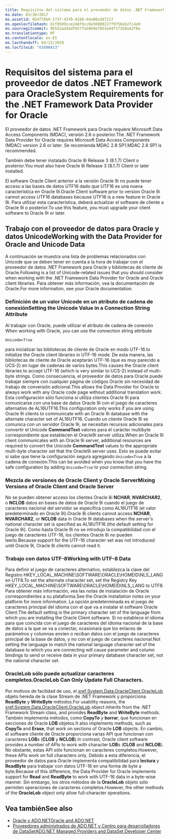 ```yaml
---
title: Requisitos del sistema para el proveedor de datos .NET Framework para Oracle
ms.date: 03/30/2017
ms.assetid: 054f76b9-1737-43f0-8160-84a00a387217
ms.openlocfilehash: 61f8509cce248f6cc0a56900227f9758eb27c4e0
ms.sourcegitcommit: 9b552addadfb57fab0b9e7852ed4f1f1b8a42f8e
ms.translationtype: MT
ms.contentlocale: es-ES
ms.lasthandoff: 04/23/2019
ms.locfileid: "61698413"
---
```

# <a name="system-requirements-for-the-net-framework-data-provider-for-oracle"></a><span data-ttu-id="db6a9-102">Requisitos del sistema para el proveedor de datos .NET Framework para Oracle</span><span class="sxs-lookup"><span data-stu-id="db6a9-102">System Requirements for the .NET Framework Data Provider for Oracle</span></span>
<span data-ttu-id="db6a9-103">El proveedor de datos .NET Framework para Oracle requiere Microsoft Data Access Components (MDAC), versión 2.6 o posterior.</span><span class="sxs-lookup"><span data-stu-id="db6a9-103">The .NET Framework Data Provider for Oracle requires Microsoft Data Access Components (MDAC) version 2.6 or later.</span></span> <span data-ttu-id="db6a9-104">Se recomienda MDAC 2.8 SP1.</span><span class="sxs-lookup"><span data-stu-id="db6a9-104">MDAC 2.8 SP1 is recommended.</span></span>  
  
 <span data-ttu-id="db6a9-105">También debe tener instalado Oracle 8i Release 3 (8.1.7) Client o posterior.</span><span class="sxs-lookup"><span data-stu-id="db6a9-105">You must also have Oracle 8i Release 3 (8.1.7) Client or later installed.</span></span>  
  
 <span data-ttu-id="db6a9-106">El software Oracle Client anterior a la versión Oracle 9i no puede tener acceso a las bases de datos UTF16 dado que UTF16 es una nueva característica en Oracle 9i.</span><span class="sxs-lookup"><span data-stu-id="db6a9-106">Oracle Client software prior to version Oracle 9i cannot access UTF16 databases because UTF16 is a new feature in Oracle 9i.</span></span> <span data-ttu-id="db6a9-107">Para utilizar esta característica, deberá actualizar el software de cliente a Oracle 9i o posterior.</span><span class="sxs-lookup"><span data-stu-id="db6a9-107">To use this feature, you must upgrade your client software to Oracle 9i or later.</span></span>  
  
## <a name="working-with-the-data-provider-for-oracle-and-unicode-data"></a><span data-ttu-id="db6a9-108">Trabajo con el proveedor de datos para Oracle y datos Unicode</span><span class="sxs-lookup"><span data-stu-id="db6a9-108">Working with the Data Provider for Oracle and Unicode Data</span></span>  
 <span data-ttu-id="db6a9-109">A continuación se muestra una lista de problemas relacionados con Unicode que se deben tener en cuenta a la hora de trabajar con el proveedor de datos .NET Framework para Oracle y bibliotecas de cliente de Oracle.</span><span class="sxs-lookup"><span data-stu-id="db6a9-109">Following is a list of Unicode-related issues that you should consider when working with the .NET Framework Data Provider for Oracle and Oracle client libraries.</span></span> <span data-ttu-id="db6a9-110">Para obtener más información, vea la documentación de Oracle.</span><span class="sxs-lookup"><span data-stu-id="db6a9-110">For more information, see your Oracle documentation.</span></span>  
  
### <a name="setting-the-unicode-value-in-a-connection-string-attribute"></a><span data-ttu-id="db6a9-111">Definición de un valor Unicode en un atributo de cadena de conexión</span><span class="sxs-lookup"><span data-stu-id="db6a9-111">Setting the Unicode Value in a Connection String Attribute</span></span>  
 <span data-ttu-id="db6a9-112">Al trabajar con Oracle, puede utilizar el atributo de cadena de conexión </span><span class="sxs-lookup"><span data-stu-id="db6a9-112">When working with Oracle, you can use the connection string attribute</span></span>  
  
```  
Unicode=True   
```  
  
 <span data-ttu-id="db6a9-113">para inicializar las bibliotecas de cliente de Oracle en modo UTF-16.</span><span class="sxs-lookup"><span data-stu-id="db6a9-113">to initialize the Oracle client libraries in UTF-16 mode.</span></span> <span data-ttu-id="db6a9-114">De esta manera, las bibliotecas de cliente de Oracle aceptarán UTF-16 (que es muy parecido a UCS-2) en lugar de cadenas de varios bytes.</span><span class="sxs-lookup"><span data-stu-id="db6a9-114">This causes the Oracle client libraries to accept UTF-16 (which is very similar to UCS-2) instead of multi-byte strings.</span></span> <span data-ttu-id="db6a9-115">Como consecuencia, el proveedor de datos para Oracle puede trabajar siempre con cualquier página de códigos Oracle sin necesidad de trabajo de conversión adicional.</span><span class="sxs-lookup"><span data-stu-id="db6a9-115">This allows the Data Provider for Oracle to always work with any Oracle code page without additional translation work.</span></span> <span data-ttu-id="db6a9-116">Esta configuración sólo funciona si utiliza clientes Oracle 9i para comunicarse con una base de datos Oracle 9i con el juego de caracteres alternativo de AL16UTF16.</span><span class="sxs-lookup"><span data-stu-id="db6a9-116">This configuration only works if you are using Oracle 9i clients to communicate with an Oracle 9i database with the alternate character set of AL16UTF16.</span></span> <span data-ttu-id="db6a9-117">Cuando un cliente Oracle 9i se comunica con un servidor Oracle 9i, se necesitan recursos adicionales para convertir el Unicode **CommandText** valores para el carácter multibyte correspondiente que establecen el Oracle9i server utiliza.</span><span class="sxs-lookup"><span data-stu-id="db6a9-117">When an Oracle 9i client communicates with an Oracle 9i server, additional resources are required to convert the Unicode **CommandText** values to the appropriate multi-byte character set that the Oracle9i server uses.</span></span> <span data-ttu-id="db6a9-118">Esto se puede evitar si sabe que tiene la configuración segura agregando `Unicode=True` a la cadena de conexión.</span><span class="sxs-lookup"><span data-stu-id="db6a9-118">This can be avoided when you know that you have the safe configuration by adding `Unicode=True` to your connection string.</span></span>  
  
### <a name="mixing-versions-of-oracle-client-and-oracle-server"></a><span data-ttu-id="db6a9-119">Mezcla de versiones de Oracle Client y Oracle Server</span><span class="sxs-lookup"><span data-stu-id="db6a9-119">Mixing Versions of Oracle Client and Oracle Server</span></span>  
 <span data-ttu-id="db6a9-120">No se pueden obtener acceso los clientes Oracle 8i **NCHAR**, **NVARCHAR2**, o **NCLOB** datos en bases de datos de Oracle 9i cuando el juego de caracteres nacional del servidor se especifica como AL16UTF16 (el valor predeterminado en Oracle 9i).</span><span class="sxs-lookup"><span data-stu-id="db6a9-120">Oracle 8i clients cannot access **NCHAR**, **NVARCHAR2**, or **NCLOB** data in Oracle 9i databases when the server's national character set is specified as AL16UTF16 (the default setting for Oracle 9i).</span></span> <span data-ttu-id="db6a9-121">Como hasta Oracle 9i no se introdujo la compatibilidad con el juego de caracteres UTF-16, los clientes Oracle 8i no pueden leerlo.</span><span class="sxs-lookup"><span data-stu-id="db6a9-121">Because support for the UTF-16 character set was not introduced until Oracle 9i, Oracle 8i clients cannot read it.</span></span>  
  
### <a name="working-with-utf-8-data"></a><span data-ttu-id="db6a9-122">Trabajo con datos UTF-8</span><span class="sxs-lookup"><span data-stu-id="db6a9-122">Working with UTF-8 Data</span></span>  
 <span data-ttu-id="db6a9-123">Para definir el juego de caracteres alternativo, establezca la clave del Registro HKEY_LOCAL_MACHINE\SOFTWARE\ORACLE\HOMEID\NLS_LANG en UTF8.</span><span class="sxs-lookup"><span data-stu-id="db6a9-123">To set the alternate character set, set the Registry Key HKEY_LOCAL_MACHINE\SOFTWARE\ORACLE\HOMEID\NLS_LANG to UTF8.</span></span> <span data-ttu-id="db6a9-124">Para obtener más información, vea las notas de instalación de Oracle correspondientes a su plataforma.</span><span class="sxs-lookup"><span data-stu-id="db6a9-124">See the Oracle Installation notes on your platform for more information.</span></span> <span data-ttu-id="db6a9-125">La opción predeterminada es el juego de caracteres principal del idioma con el que va a instalar el software Oracle Client.</span><span class="sxs-lookup"><span data-stu-id="db6a9-125">The default setting is the primary character set of the language from which you are installing the Oracle Client software.</span></span> <span data-ttu-id="db6a9-126">Si no establece el idioma para que coincida con el juego de caracteres del idioma nacional de la base de datos a la que se va a conectar, ocasionará que los enlaces de parámetros y columnas envíen o reciban datos con el juego de caracteres principal de la base de datos, y no con el juego de caracteres nacional.</span><span class="sxs-lookup"><span data-stu-id="db6a9-126">Not setting the language to match the national language character set of the database to which you are connecting will cause parameter and column bindings to send or receive data in your primary database character set, not the national character set.</span></span>  
  
### <a name="oraclelob-can-only-update-full-characters"></a><span data-ttu-id="db6a9-127">OracleLob sólo puede actualizar caracteres completos.</span><span class="sxs-lookup"><span data-stu-id="db6a9-127">OracleLob Can Only Update Full Characters.</span></span>  
 <span data-ttu-id="db6a9-128">Por motivos de facilidad de uso, el <xref:System.Data.OracleClient.OracleLob> objeto hereda de la clase Stream de .NET Framework y proporciona **ReadByte** y **WriteByte** métodos.</span><span class="sxs-lookup"><span data-stu-id="db6a9-128">For usability reasons, the <xref:System.Data.OracleClient.OracleLob> object inherits from the .NET Framework Stream class, and provides **ReadByte** and **WriteByte** methods.</span></span> <span data-ttu-id="db6a9-129">También implementa métodos, como **CopyTo** y **borrar**, que funcionan en secciones de Oracle **LOB** objetos.</span><span class="sxs-lookup"><span data-stu-id="db6a9-129">It also implements methods, such as **CopyTo** and **Erase**, that work on sections of Oracle **LOB** objects.</span></span> <span data-ttu-id="db6a9-130">En cambio, el software cliente de Oracle proporciona varias API que funcionan con caracteres **LOB**s (**CLOB** y **NCLOB**).</span><span class="sxs-lookup"><span data-stu-id="db6a9-130">In contrast, Oracle client software provides a number of APIs to work with character **LOB**s (**CLOB** and **NCLOB**).</span></span> <span data-ttu-id="db6a9-131">No obstante, estas API sólo funcionan en caracteres completos.</span><span class="sxs-lookup"><span data-stu-id="db6a9-131">However, these APIs work on full characters only.</span></span> <span data-ttu-id="db6a9-132">Debido a esta diferencia, el proveedor de datos para Oracle implementa compatibilidad para **lectura** y **ReadByte** para trabajar con datos UTF-16 en una forma de byte a byte.</span><span class="sxs-lookup"><span data-stu-id="db6a9-132">Because of this difference, the Data Provider for Oracle implements support for **Read** and **ReadByte** to work with UTF-16 data in a byte-wise manner.</span></span> <span data-ttu-id="db6a9-133">Sin embargo, los otros métodos de la **OracleLob** objeto sólo permiten operaciones de caracteres completos.</span><span class="sxs-lookup"><span data-stu-id="db6a9-133">However, the other methods of the **OracleLob** object only allow full-character operations.</span></span>  
  
## <a name="see-also"></a><span data-ttu-id="db6a9-134">Vea también</span><span class="sxs-lookup"><span data-stu-id="db6a9-134">See also</span></span>

- [<span data-ttu-id="db6a9-135">Oracle y ADO.NET</span><span class="sxs-lookup"><span data-stu-id="db6a9-135">Oracle and ADO.NET</span></span>](../../../../docs/framework/data/adonet/oracle-and-adonet.md)
- [<span data-ttu-id="db6a9-136">Proveedores administrados de ADO.NET y Centro para desarrolladores de DataSet</span><span class="sxs-lookup"><span data-stu-id="db6a9-136">ADO.NET Managed Providers and DataSet Developer Center</span></span>](https://go.microsoft.com/fwlink/?LinkId=217917)
